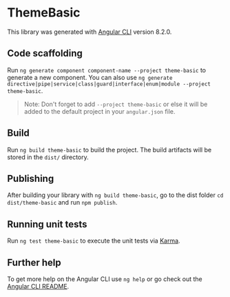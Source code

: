 # ThemeBasic

This library was generated with [Angular CLI](https://github.com/angular/angular-cli) version 8.2.0.

## Code scaffolding

Run `ng generate component component-name --project theme-basic` to generate a new component. You can also use `ng generate directive|pipe|service|class|guard|interface|enum|module --project theme-basic`.
> Note: Don't forget to add `--project theme-basic` or else it will be added to the default project in your `angular.json` file. 

## Build

Run `ng build theme-basic` to build the project. The build artifacts will be stored in the `dist/` directory.

## Publishing

After building your library with `ng build theme-basic`, go to the dist folder `cd dist/theme-basic` and run `npm publish`.

## Running unit tests

Run `ng test theme-basic` to execute the unit tests via [Karma](https://karma-runner.github.io).

## Further help

To get more help on the Angular CLI use `ng help` or go check out the [Angular CLI README](https://github.com/angular/angular-cli/blob/master/README.md).
